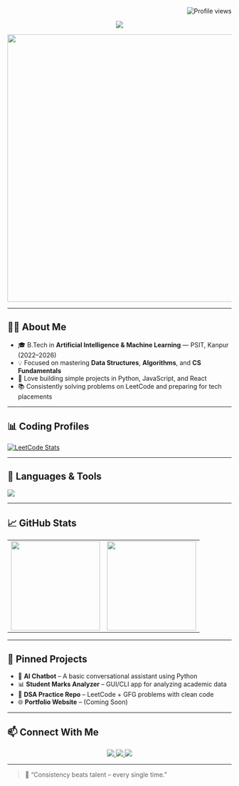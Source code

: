 <!-- Profile views -->
<p align="right">
  <img src="https://komarev.com/ghpvc/?username=brajesh-chaurasia&label=Profile+Views&color=blue&style=flat" alt="Profile views" />
</p>

<!-- Typing Banner -->
<p align="center">
  <img src="https://readme-typing-svg.demolab.com?font=Fira+Code&size=24&duration=3000&pause=1000&center=true&vCenter=true&width=700&lines=Hi%F0%9F%91%8B%2C+I'm+Brajesh+Chaurasia;B.Tech+AIML+Student+%7C+Focused+on+DSA+%26+Placements;Passionate+Coder+%7C+Problem+Solver+%F0%9F%A4%96" />
</p>

<!-- Coder Banner -->
<p align="center">
  <img src="https://raw.githubusercontent.com/harsh98trivedi/readme-templates/main/images/coder.gif" width="600"/>
</p>

---

## 👨‍🎓 About Me

- 🎓 B.Tech in **Artificial Intelligence & Machine Learning** — PSIT, Kanpur (2022–2026)
- 💡 Focused on mastering **Data Structures**, **Algorithms**, and **CS Fundamentals**
- 💬 Love building simple projects in Python, JavaScript, and React
- 📚 Consistently solving problems on LeetCode and preparing for tech placements

---

## 📊 Coding Profiles

[![LeetCode Stats](https://leetcard.jacoblin.cool/2213186?theme=dark&font=Consolas&ext=activity)](https://leetcode.com/u/2213186/)

---

## 🧰 Languages & Tools

<img src="https://skillicons.dev/icons?i=py,cpp,html,css,js,react,git,github,vscode" />

---

## 📈 GitHub Stats

<table>
  <tr>
    <td><img src="https://github-readme-stats.vercel.app/api?username=brajesh-chaurasia&show_icons=true&theme=github_dark&count_private=true" height="200"/></td>
    <td><img src="https://github-readme-streak-stats.herokuapp.com?user=brajesh-chaurasia&theme=github-dark" height="200"/></td>
  </tr>
</table>

---

## 📌 Pinned Projects

- 🤖 **AI Chatbot** – A basic conversational assistant using Python
- 📊 **Student Marks Analyzer** – GUI/CLI app for analyzing academic data
- 🧮 **DSA Practice Repo** – LeetCode + GFG problems with clean code
- 🌐 **Portfolio Website** – (Coming Soon)

---

## 📫 Connect With Me

<p align="center">
  <a href="https://www.linkedin.com/in/brajesh-chaurasia/" target="_blank">
    <img src="https://img.shields.io/badge/LinkedIn-0077B5?style=for-the-badge&logo=linkedin&logoColor=white" />
  </a>
  <a href="https://www.instagram.com/ig_brajesh_18" target="_blank">
    <img src="https://img.shields.io/badge/Instagram-E4405F?style=for-the-badge&logo=instagram&logoColor=white" />
  </a>
  <a href="https://github.com/brajesh-chaurasia" target="_blank">
    <img src="https://img.shields.io/badge/GitHub-171515?style=for-the-badge&logo=github&logoColor=white" />
  </a>
</p>

---

> 🚀 “Consistency beats talent – every single time.”
